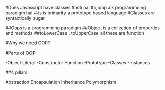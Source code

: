 #Does Javascript have classes 
#hoti nai thi, oop aik programmoing paradigm hai 
#Js is primarity a prototype based language 
#Classes are syntactically sugar

##Oops is a programming paradigm
##Object is a collection of properties and methods
##toLowerCase , toUpperCase all these are function 



#Why we need OOP?

#Parts of OOP

-Object Literal 
-Constructor Function
-Prototype 
-Classes
-Instances


##4 pillars

Abstraction
Encapsulation 
Inheritance 
Polymorphism

